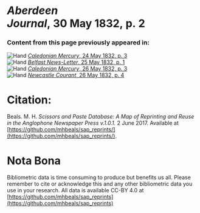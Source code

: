 # *Aberdeen Journal*, 30 May 1832, p. 2  
  
### Content from this page previously appeared in:  
![Hand](http://scissorsandpaste.net/wp-content/uploads/2017/06/smallhandpointer.png) [*Caledonian Mercury*, 24 May 1832, p. 3](https://mhbeals.github.io/sap_html/Caledonian-Mercury/Caledonian-Mercury-24-May-1832-p-3)  
![Hand](http://scissorsandpaste.net/wp-content/uploads/2017/06/smallhandpointer.png) [*Belfast News-Letter*, 25 May 1832, p. 1](https://mhbeals.github.io/sap_html/Belfast-News-Letter/Belfast-News-Letter-25-May-1832-p-1)  
![Hand](http://scissorsandpaste.net/wp-content/uploads/2017/06/smallhandpointer.png) [*Caledonian Mercury*, 26 May 1832, p. 3](https://mhbeals.github.io/sap_html/Caledonian-Mercury/Caledonian-Mercury-26-May-1832-p-3)  
![Hand](http://scissorsandpaste.net/wp-content/uploads/2017/06/smallhandpointer.png) [*Newcastle Courant*, 26 May 1832, p. 4](https://mhbeals.github.io/sap_html/Newcastle-Courant/Newcastle-Courant-26-May-1832-p-4)  


# Citation: 

Beals. M. H. *Scissors and Paste Database: A Map of Reprinting and Reuse in the Anglophone Newspaper Press v.1.0.1.* 2 June 2017. Available at [https://github.com/mhbeals/sap_reprints/](https://github.com/mhbeals/sap_reprints/). 

# Nota Bona

Bibliometric data is time consuming to produce but benefits us all. Please remember to cite or acknowledge this and any other bibliometric data you use in your research. All data is available CC-BY 4.0 at [https://github.com/mhbeals/sap_reprints](https://github.com/mhbeals/sap_reprints)